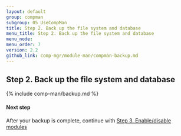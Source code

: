 ```yaml
---
layout: default 
group: compman
subgroup: 05_UseCompMan
title: Step 2. Back up the file system and database
menu_title: Step 2. Back up the file system and database
menu_node: 
menu_order: 7
version: 2.2
github_link: comp-mgr/module-man/compman-backup.md
---
```


## Step 2. Back up the file system and database

{% include comp-man/backup.md %}

#### Next step
After your backup is complete, continue with [Step 3. Enable/disable modules]({{page.baseurl}}comp-mgr/module-man/modman-enable-disable.html)

